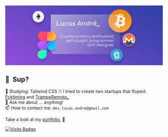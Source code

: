 ![Banner](https://github.com/lucas-andre/lucas-andre/blob/master/banner-new.svg)
## 👋 &nbsp;Sup?

🌱 Studying: Tailwind CSS
⏱ I tried to create two startups that floped: [Fcktiming](https://fcktiming.studio) and [TrampeRemoto_](https://tramperemoto.com)  
💬 Ask me about ... anything!  
📫 How to contact me: `dev.lucas.andre@gmail.com`

Take a look at my [portfolio.](https://lucas-andre.me) 🚀

[![Visits Badge](https://badges.pufler.dev/visits/lucas-andre/lucas-andre)](https://lucas-andre.me)  
